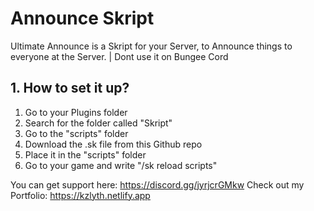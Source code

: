 # Announce Skript

Ultimate Announce is a Skript for your Server, to Announce things to everyone at the Server. | Dont use it on Bungee Cord

## 1. How to set it up?
1. Go to your Plugins folder
2. Search for the folder called "Skript"
3. Go to the "scripts" folder
4. Download the .sk file from this Github repo
5. Place it in the "scripts" folder
6. Go to your game and write "/sk reload scripts"

You can get support here: https://discord.gg/jyrjcrGMkw
Check out my Portfolio: https://kzlyth.netlify.app
